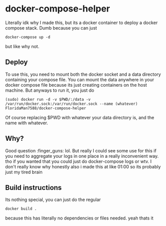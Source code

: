 # docker-compose-helper
 
 Literally idk why I made this, but its a docker container to deploy a docker compose stack. Dumb because you can just
 ```
 docker-compose up -d
 ```
 but like why not.

 ## Deploy

To use this, you need to mount both the docker socket and a data directory containing your compose file. You can mount the data anywhere in your docker compose file because its just creating containers on the host machine. But anyways to run it, you just do 
```
(sudo) docker run -d -v $PWD/:/data -v /var/run/docker.sock:/var/run/docker.sock --name (whatever) FloridaMan7588/docker-compose-helper
```
Of course replacing $PWD with whatever your data directory is, and the name with whatever.

## Why?
Good question :finger_guns: lol. But really I could see some use for this if you need to aggregate your logs in one place in a really inconvenient way. tho if you wanted that you could just do docker-compose logs or wtv. I don't really know why honestly
also i made this at like 01:00 so its probably just my tired brain

## Build instructions
Its nothing special, you can just do the regular
```
docker build .
```
because this has literally no dependencies or files needed. yeah thats it